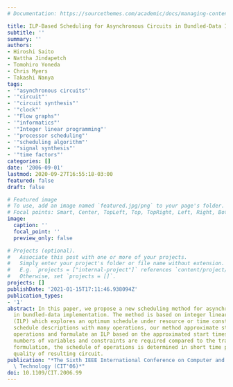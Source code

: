 ```yaml
---
# Documentation: https://sourcethemes.com/academic/docs/managing-content/

title: ILP-Based Scheduling for Asynchronous Circuits in Bundled-Data Implementation
subtitle: ''
summary: ''
authors:
- Hiroshi Saito
- Nattha Jindapetch
- Tomohiro Yoneda
- Chris Myers
- Takashi Nanya
tags:
- '"asynchronous circuits"'
- '"circuit"'
- '"circuit synthesis"'
- '"clock"'
- '"Flow graphs"'
- '"informatics"'
- '"Integer linear programming"'
- '"processor scheduling"'
- '"scheduling algorithm"'
- '"signal synthesis"'
- '"time factors"'
categories: []
date: '2006-09-01'
lastmod: 2020-09-27T16:55:18-03:00
featured: false
draft: false

# Featured image
# To use, add an image named `featured.jpg/png` to your page's folder.
# Focal points: Smart, Center, TopLeft, Top, TopRight, Left, Right, BottomLeft, Bottom, BottomRight.
image:
  caption: ''
  focal_point: ''
  preview_only: false

# Projects (optional).
#   Associate this post with one or more of your projects.
#   Simply enter your project's folder or file name without extension.
#   E.g. `projects = ["internal-project"]` references `content/project/deep-learning/index.md`.
#   Otherwise, set `projects = []`.
projects: []
publishDate: '2021-01-15T17:11:46.938094Z'
publication_types:
- '1'
abstract: In this paper, we propose a new scheduling method for asynchronous circuits
  in bundled-data implementation. The method is based on integer linear programming
  (ILP) which explores an optimum schedule under resource or time constraints. To
  schedule descriptions with many operations, our method approximate start times of
  operations and formulate an ILP based on the approximated start times. Because less
  numbers of variables and constraints are required compared to the traditional ILP
  formulation, the schedule of operations is determined in short time preserving the
  quality of resulting circuit.
publication: "*The Sixth IEEE International Conference on Computer and Information\
  \ Technology (CIT'06)*"
doi: 10.1109/CIT.2006.99
---
```

